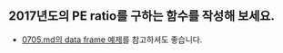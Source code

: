 ## 2017년도의 PE ratio를 구하는 함수를 작성해 보세요.
- [0705.md의 data frame 예제](https://github.com/haekyu/Jiyeon/blob/master/0705/0705.md)를 참고하셔도 좋습니다.